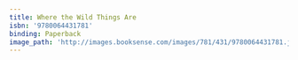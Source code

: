 ```yaml
---
title: Where the Wild Things Are
isbn: '9780064431781'
binding: Paperback
image_path: 'http://images.booksense.com/images/781/431/9780064431781.jpg'
---
```



